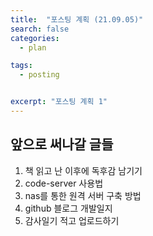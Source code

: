 ```yaml
---
title:  "포스팅 계획 (21.09.05)"
search: false
categories: 
  - plan

tags:
  - posting


excerpt: "포스팅 계획 1"
---
```


## 앞으로 써나갈 글들

1. 책 읽고 난 이후에 독후감 남기기
2. code-server 사용법
3. nas를 통한 원격 서버 구축 방법
4. github 블로그 개발일지
5. 감사일기 적고 업로드하기